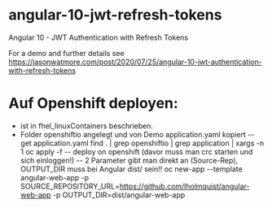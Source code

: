 # angular-10-jwt-refresh-tokens

Angular 10 - JWT Authentication with Refresh Tokens

For a demo and further details see https://jasonwatmore.com/post/2020/07/25/angular-10-jwt-authentication-with-refresh-tokens


# Auf Openshift deployen:
- ist in fhel_linuxContainers beschrieben. 
- Folder openshiftio angelegt und von Demo application.yaml kopiert
-- get application.yaml
find . | grep openshiftio | grep application | xargs -n 1 oc apply -f 
-- deploy on openshift (davor muss man crc starten und sich einloggen!) -- 2 Parameter gibt man direkt an (Source-Rep), OUTPUT_DIR muss bei Angular dist/ sein!!
oc new-app --template angular-web-app -p SOURCE_REPOSITORY_URL=https://github.com/lholmquist/angular-web-app -p OUTPUT_DIR=dist/angular-web-app